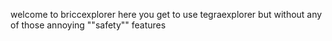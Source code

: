 welcome to briccexplorer here you get to use tegraexplorer but without any of those annoying ""safety"" features
